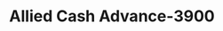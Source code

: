 ---
f_zip-code: 49441
f_state-code: MI
title: Allied Cash Advance-3900
f_phone: 231-733-7304
f_city-only: Muskegon
f_address: 3355 Henry Street Muskegon
f_location-unique-id: '3900'
slug: allied-cash-advance-3900
updated-on: '2024-05-30T13:46:58.046Z'
created-on: '2024-05-30T13:36:59.803Z'
published-on: '2024-05-30T13:54:32.469Z'
f_city-state: cms/city/muskegon-mi.md
f_company: cms/company/allied-cash-advance.md
f_state: cms/state/michigan.md
layout: '[payday-loan].html'
tags: payday-loan
---